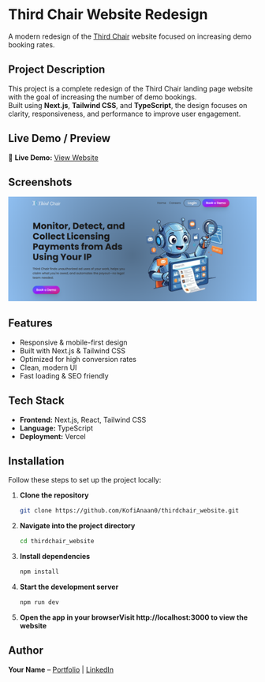 # Third Chair Website Redesign
A modern redesign of the [Third Chair](https://usethirdchair.com/) website focused on increasing demo booking rates.

## Project Description
This project is a complete redesign of the Third Chair landing page website with the goal of increasing the number of demo bookings.  
Built using **Next.js**, **Tailwind CSS**, and **TypeScript**, the design focuses on clarity, responsiveness, and performance to improve user engagement.

## Live Demo / Preview
🔗 **Live Demo:** [View Website](https://thirdchair-website-cq5f.vercel.app/)

## Screenshots
![Homepage Screenshot](screenshots/homepage.PNG)

## Features
- Responsive & mobile-first design
- Built with Next.js & Tailwind CSS
- Optimized for high conversion rates
- Clean, modern UI
- Fast loading & SEO friendly

## Tech Stack
- **Frontend:** Next.js, React, Tailwind CSS
- **Language:** TypeScript
- **Deployment:** Vercel

## Installation
Follow these steps to set up the project locally:

1. **Clone the repository**

   ```bash
   git clone https://github.com/KofiAnaan0/thirdchair_website.git

2. **Navigate into the project directory**

   ```bash
   cd thirdchair_website

3. **Install dependencies**

   ```bash
   npm install

4. **Start the development server**

   ```bash
   npm run dev

5. **Open the app in your browserVisit http://localhost:3000 to view the website**

## Author
**Your Name** – [Portfolio](https://github.com/KofiAnaan0) | [LinkedIn](https://linkedin.com/in/isadru-santos/)

